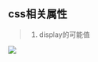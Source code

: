## css相关属性

> 1. display的可能值

![](https://ws3.sinaimg.cn/large/006tKfTcly1fiw04me5v5j31a0120qea.jpg)








